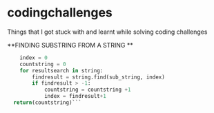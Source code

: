 # codingchallenges
Things that I got stuck with and learnt while solving coding challenges


**FINDING SUBSTRING FROM A STRING
**

```python  def count_substring(string, sub_string):
    index = 0
    countstring = 0
    for resultsearch in string:
        findresult = string.find(sub_string, index)
        if findresult > -1:
            countstring = countstring +1
            index = findresult+1
  return(countstring)```
